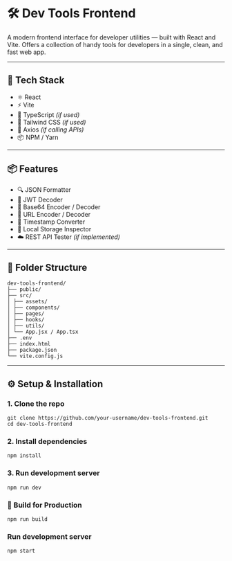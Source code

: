 # 🛠️ Dev Tools Frontend

A modern frontend interface for developer utilities — built with React and Vite. Offers a collection of handy tools for developers in a single, clean, and fast web app.

---

## 🚀 Tech Stack

- ⚛️ React
- ⚡ Vite
- 📜 TypeScript *(if used)*
- 🎨 Tailwind CSS *(if used)*
- 🔗 Axios *(if calling APIs)*
- 📦 NPM / Yarn

---

## 📦 Features

- 🔍 JSON Formatter
- 🔐 JWT Decoder
- 🧾 Base64 Encoder / Decoder
- 🧹 URL Encoder / Decoder
- 📅 Timestamp Converter
- 📌 Local Storage Inspector
- ☁️ REST API Tester *(if implemented)*

---

## 📁 Folder Structure
```
dev-tools-frontend/
├── public/
├── src/
│ ├── assets/
│ ├── components/
│ ├── pages/
│ ├── hooks/
│ ├── utils/
│ └── App.jsx / App.tsx
├── .env
├── index.html
├── package.json
└── vite.config.js
```

---

## ⚙️ Setup & Installation


### 1. Clone the repo
```
git clone https://github.com/your-username/dev-tools-frontend.git
cd dev-tools-frontend
```
### 2. Install dependencies
```
npm install
```

### 3. Run development server
```
npm run dev
```
### 🧪 Build for Production
```
npm run build
```
### Run development server
```
npm start
```

